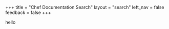 +++
title = "Chef Documentation Search"
layout = "search"
left_nav = false
feedback = false
+++

hello
